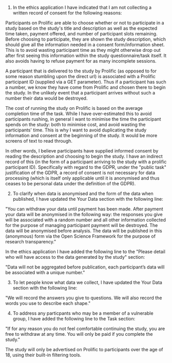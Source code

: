 1) In the ethics application I have indicated that I am not collecting a written record of consent for the following reasons:

Participants on Prolific are able to choose whether or not to participate in a study based on the study's title and description as well as the expected time taken, payment offered, and number of participant slots remaining. Before choosing to participate, they are shown the study description, which should give all the information needed in a consent form/information sheet. This is to avoid wasting participant time as they might otherwise drop out after first seeing this information within the study questionnaire/task itself. It also avoids having to refuse payment for as many incomplete sessions.

A participant that is delivered to the study by Prolific (as opposed to for some reason stumbling upon the direct url) is associated with a Prolific participant ID (supplied via a GET parameter). Thus if a participant has such a number, we know they have come from Prolific and chosen there to begin the study. In the unlikely event that a participant arrives without such a number their data would be destroyed.

The cost of running the study on Prolific is based on the average completion time of the task. While I have over-estimated this to avoid participants rushing, in general I want to minimise the time the participant spends on the study: both to minimise cost, and avoid wasting the participants' time. This is why I want to avoid duplicating the study information and consent at the beginning of the study. It would be more screens of text to read through.

In other words, I believe participants have supplied informed consent by reading the description and choosing to begin the study. I have an indirect record of this (in the form of a participant arriving to the study with a prolific participant ID). Specifically with regard to the GDPR, under the "public task" justification of the GDPR, a record of consent is not necessary for data processing (which is itself only applicable until it is anonymised and thus ceases to be personal data under the definition of the GDPR).


2) To clarify when data is anonymised and the form of the data when published, I have updated the Your Data section with the following line:

"You can withdraw your data until payment has been made. After payment your data will be anonymised in the following way: the responses you give will be associated with a random number and all other information collected for the purpose of managing participant payment will be destroyed. The data will be anonymised before analysis. The data will be published in this (anonymous) form via the Open Science Framework for the purpose of research transparency."

In the ethics application I have added the following line to the "Please detail who will have access to the data generated by the study" section:

"Data will not be aggregated before publication, each participant’s data will be associated with a unique number."


3) To let people know what data we collect, I have updated the Your Data section with the following line:

"We will record the answers you give to questions. We will also record the words you use to describe each shape."


4) To address any particpants who may be a member of a vulnerable group, I have added the following line to the Task section:

"If for any reason you do not feel comfortable continuing the study, you are free to withdraw at any time. You will only be paid if you complete the study."

The study will only be advertised on Prolific to participants over the age of 18, using their built-in filtering tools.
